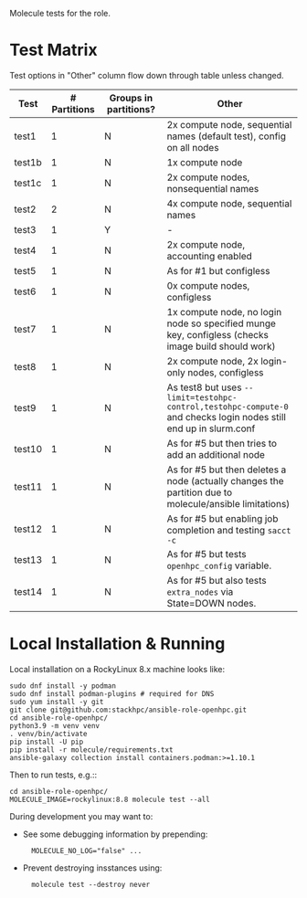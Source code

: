 Molecule tests for the role.

# Test Matrix

Test options in "Other" column flow down through table unless changed.

Test   | # Partitions | Groups in partitions?   | Other
---    | ---          | ---                     | ---
test1  | 1            | N                       | 2x compute node, sequential names (default test), config on all nodes
test1b | 1            | N                       | 1x compute node
test1c | 1            | N                       | 2x compute nodes, nonsequential names
test2  | 2            | N                       | 4x compute node, sequential names
test3  | 1            | Y                       | -
test4  | 1            | N                       | 2x compute node, accounting enabled
test5  | 1            | N                       | As for #1 but configless
test6  | 1            | N                       | 0x compute nodes, configless
test7  | 1            | N                       | 1x compute node, no login node so specified munge key, configless (checks image build should work)
test8  | 1            | N                       | 2x compute node, 2x login-only nodes, configless
test9  | 1            | N                       | As test8 but uses `--limit=testohpc-control,testohpc-compute-0` and checks login nodes still end up in slurm.conf
test10 | 1            | N                       | As for #5 but then tries to add an additional node
test11 | 1            | N                       | As for #5 but then deletes a node (actually changes the partition due to molecule/ansible limitations)
test12 | 1            | N                       | As for #5 but enabling job completion and testing `sacct -c`
test13 | 1            | N                       | As for #5 but tests `openhpc_config` variable.
test14 | 1            | N                       | As for #5 but also tests `extra_nodes` via State=DOWN nodes.


# Local Installation & Running

Local installation on a RockyLinux 8.x machine looks like:

    sudo dnf install -y podman
    sudo dnf install podman-plugins # required for DNS
    sudo yum install -y git
    git clone git@github.com:stackhpc/ansible-role-openhpc.git
    cd ansible-role-openhpc/
    python3.9 -m venv venv
    . venv/bin/activate
    pip install -U pip
    pip install -r molecule/requirements.txt
    ansible-galaxy collection install containers.podman:>=1.10.1

Then to run tests, e.g.::

    cd ansible-role-openhpc/
    MOLECULE_IMAGE=rockylinux:8.8 molecule test --all

During development you may want to:

- See some debugging information by prepending:

        MOLECULE_NO_LOG="false" ...

- Prevent destroying insstances using:

        molecule test --destroy never
